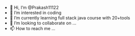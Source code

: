 - 👋 Hi, I’m @Prakash11122
- 👀 I’m interested in coding
- 🌱 I’m currently learning full stack java course with 20+tools
- 💞️ I’m looking to collaborate on ...
- 📫 How to reach me ...

<!---
Prakash11122/Prakash11122 is a ✨ special ✨ repository because its `README.md` (this file) appears on your GitHub profile.
You can click the Preview link to take a look at your changes.
--->
